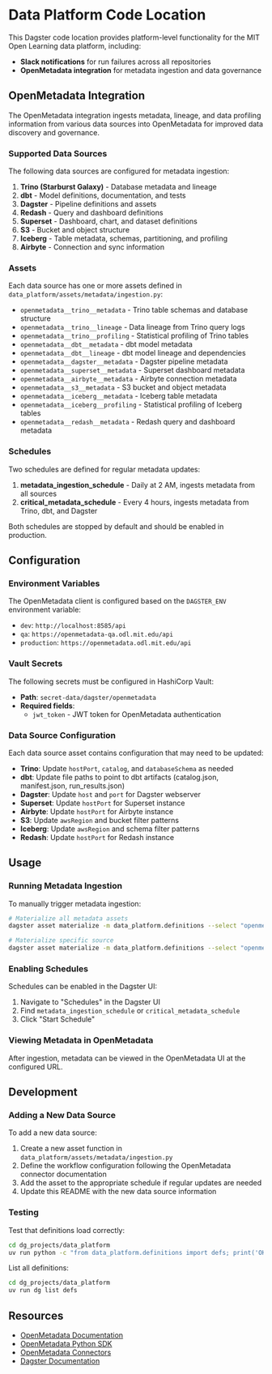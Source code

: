 # Data Platform Code Location

This Dagster code location provides platform-level functionality for the MIT Open Learning data platform, including:

- **Slack notifications** for run failures across all repositories
- **OpenMetadata integration** for metadata ingestion and data governance

## OpenMetadata Integration

The OpenMetadata integration ingests metadata, lineage, and data profiling information from various data sources into OpenMetadata for improved data discovery and governance.

### Supported Data Sources

The following data sources are configured for metadata ingestion:

1. **Trino (Starburst Galaxy)** - Database metadata and lineage
2. **dbt** - Model definitions, documentation, and tests
3. **Dagster** - Pipeline definitions and assets
4. **Redash** - Query and dashboard definitions
5. **Superset** - Dashboard, chart, and dataset definitions
6. **S3** - Bucket and object structure
7. **Iceberg** - Table metadata, schemas, partitioning, and profiling
8. **Airbyte** - Connection and sync information

### Assets

Each data source has one or more assets defined in `data_platform/assets/metadata/ingestion.py`:

- `openmetadata__trino__metadata` - Trino table schemas and database structure
- `openmetadata__trino__lineage` - Data lineage from Trino query logs
- `openmetadata__trino__profiling` - Statistical profiling of Trino tables
- `openmetadata__dbt__metadata` - dbt model metadata
- `openmetadata__dbt__lineage` - dbt model lineage and dependencies
- `openmetadata__dagster__metadata` - Dagster pipeline metadata
- `openmetadata__superset__metadata` - Superset dashboard metadata
- `openmetadata__airbyte__metadata` - Airbyte connection metadata
- `openmetadata__s3__metadata` - S3 bucket and object metadata
- `openmetadata__iceberg__metadata` - Iceberg table metadata
- `openmetadata__iceberg__profiling` - Statistical profiling of Iceberg tables
- `openmetadata__redash__metadata` - Redash query and dashboard metadata

### Schedules

Two schedules are defined for regular metadata updates:

1. **metadata_ingestion_schedule** - Daily at 2 AM, ingests metadata from all sources
2. **critical_metadata_schedule** - Every 4 hours, ingests metadata from Trino, dbt, and Dagster

Both schedules are stopped by default and should be enabled in production.

## Configuration

### Environment Variables

The OpenMetadata client is configured based on the `DAGSTER_ENV` environment variable:

- `dev`: `http://localhost:8585/api`
- `qa`: `https://openmetadata-qa.odl.mit.edu/api`
- `production`: `https://openmetadata.odl.mit.edu/api`

### Vault Secrets

The following secrets must be configured in HashiCorp Vault:

- **Path**: `secret-data/dagster/openmetadata`
- **Required fields**:
  - `jwt_token` - JWT token for OpenMetadata authentication

### Data Source Configuration

Each data source asset contains configuration that may need to be updated:

- **Trino**: Update `hostPort`, `catalog`, and `databaseSchema` as needed
- **dbt**: Update file paths to point to dbt artifacts (catalog.json, manifest.json, run_results.json)
- **Dagster**: Update `host` and `port` for Dagster webserver
- **Superset**: Update `hostPort` for Superset instance
- **Airbyte**: Update `hostPort` for Airbyte instance
- **S3**: Update `awsRegion` and bucket filter patterns
- **Iceberg**: Update `awsRegion` and schema filter patterns
- **Redash**: Update `hostPort` for Redash instance

## Usage

### Running Metadata Ingestion

To manually trigger metadata ingestion:

```bash
# Materialize all metadata assets
dagster asset materialize -m data_platform.definitions --select "openmetadata/*"

# Materialize specific source
dagster asset materialize -m data_platform.definitions --select "openmetadata__trino__metadata"
```

### Enabling Schedules

Schedules can be enabled in the Dagster UI:

1. Navigate to "Schedules" in the Dagster UI
2. Find `metadata_ingestion_schedule` or `critical_metadata_schedule`
3. Click "Start Schedule"

### Viewing Metadata in OpenMetadata

After ingestion, metadata can be viewed in the OpenMetadata UI at the configured URL.

## Development

### Adding a New Data Source

To add a new data source:

1. Create a new asset function in `data_platform/assets/metadata/ingestion.py`
2. Define the workflow configuration following the OpenMetadata connector documentation
3. Add the asset to the appropriate schedule if regular updates are needed
4. Update this README with the new data source information

### Testing

Test that definitions load correctly:

```bash
cd dg_projects/data_platform
uv run python -c "from data_platform.definitions import defs; print('OK')"
```

List all definitions:

```bash
cd dg_projects/data_platform
uv run dg list defs
```

## Resources

- [OpenMetadata Documentation](https://docs.open-metadata.org/latest/)
- [OpenMetadata Python SDK](https://docs.open-metadata.org/latest/sdk/python)
- [OpenMetadata Connectors](https://docs.open-metadata.org/latest/connectors)
- [Dagster Documentation](https://docs.dagster.io/)
